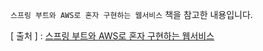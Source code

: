 `스프링 부트와 AWS로 혼자 구현하는 웹서비스` 책을 참고한 내용입니다.

[ 출처 ] : [스프링 부트와 AWS로 혼자 구현하는 웹서비스](http://www.yes24.com/Product/Goods/83849117?OzSrank=1)   
